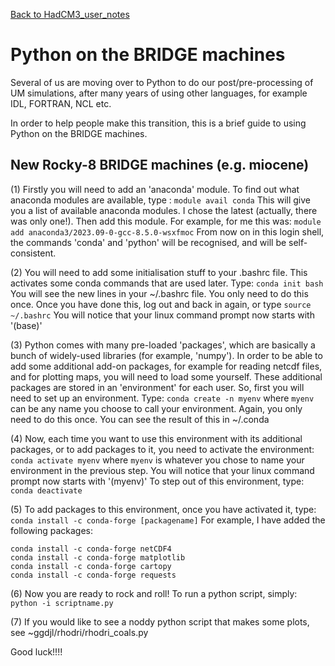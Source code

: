 [Back to HadCM3_user_notes](HadCM3_user_notes.md)

# Python on the BRIDGE machines


Several of us are moving over to Python to do our post/pre-processing of UM simulations, after many years of using other languages, for example IDL, FORTRAN, NCL etc.

In order to help people make this transition, this is a brief guide to using Python on the BRIDGE machines.

## New Rocky-8 BRIDGE machines (e.g. miocene)

(1) Firstly you will need to add an 'anaconda' module. To find out what anaconda modules are available, type : ```module avail conda```
This will give you a list of available anaconda modules.  I chose the latest (actually, there was only one!).  Then add this module.  For example, for me this was: ```module add anaconda3/2023.09-0-gcc-8.5.0-wsxfmoc```
From now on in this login shell, the commands 'conda' and 'python' will be recognised, and will be self-consistent.

(2) You will need to add some initialisation stuff to your .bashrc file.  This activates some conda commands that are used later.  Type:  ```conda init bash``` 
You will see the new lines in your ~/.bashrc file.  You only need to do this once.  Once you have done this, log out and back in again, or type ```source ~/.bashrc```
You will notice that your linux command prompt now starts with '(base)'

(3) Python comes with many pre-loaded 'packages', which are basically a bunch of widely-used libraries (for example, 'numpy').  In order to be able to add some additional add-on packages, for example for reading netcdf files, and for plotting maps, you will need to load some yourself.  These additional packages are stored in an 'environment' for each user.  So, first you will need to set up an environment.  Type: ```conda create -n myenv``` 
where ```myenv``` can be any name you choose to call your environment.  Again, you only need to do this once.  You can see the result of this in ~/.conda

(4) Now, each time you want to use this environment with its additional packages, or to add packages to it, you need to activate the environment:
```conda activate myenv```
where ```myenv``` is whatever you chose to name your environment in the previous step.  You will notice that your linux command prompt now starts with '(myenv)'
To step out of this environment, type:
```conda deactivate```

(5) To add packages to this environment, once you have activated it, type:
```conda install -c conda-forge [packagename]```
For example, I have added the following packages:
```
conda install -c conda-forge netCDF4
conda install -c conda-forge matplotlib
conda install -c conda-forge cartopy
conda install -c conda-forge requests
```

(6) Now you are ready to rock and roll!  To run a python script, simply:
```python -i scriptname.py```

(7) If you would like to see a noddy python script that makes some plots, see ~ggdjl/rhodri/rhodri_coals.py

Good luck!!!!




